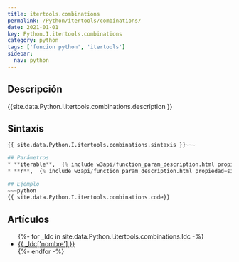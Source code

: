 ```yaml
---
title: itertools.combinations
permalink: /Python/itertools/combinations/
date: 2021-01-01
key: Python.I.itertools.combinations
category: python
tags: ['funcion python', 'itertools']
sidebar: 
  nav: python
---
```


## Descripción
{{site.data.Python.I.itertools.combinations.description }}

## Sintaxis
~~~python
{{ site.data.Python.I.itertools.combinations.sintaxis }}~~~

## Parámetros
* **iterable**,  {% include w3api/function_param_description.html propiedad=site.data.Python.I.itertools.combinations valor="iterable" %}
* **r**,  {% include w3api/function_param_description.html propiedad=site.data.Python.I.itertools.combinations valor="r" %}

## Ejemplo
~~~python
{{ site.data.Python.I.itertools.combinations.code}}
~~~

## Artículos
<ul>
{%- for _ldc in site.data.Python.I.itertools.combinations.ldc -%}
   <li>
       <a href="{{_ldc['url'] }}">{{ _ldc['nombre'] }}</a>
   </li>
{%- endfor -%}
</ul>

